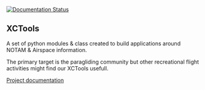 [![Documentation Status](https://readthedocs.org/projects/xctools/badge/?version=latest)](https://xctools.readthedocs.io/en/latest/?badge=latest)

XCTools
-------

A set of python modules & class created to build applications around NOTAM & Airspace information.

The primary target is the paragliding community but other recreational flight activities might find our XCTools usefull.

[Project documentation](https://xctools.readthedocs.io/en/latest/) 


